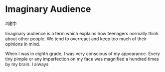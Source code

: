 # Imaginary Audience
#建中 

Imaginary audience is a term which explains how teenagers normally think about other people. We tend to overreact and keep too much of their opinions in mind.

When I was in eighth grade, I was very conscious of my appearance. Every tiny pimple or any imperfection on my face was magnified a hundred times by my brain. I always 